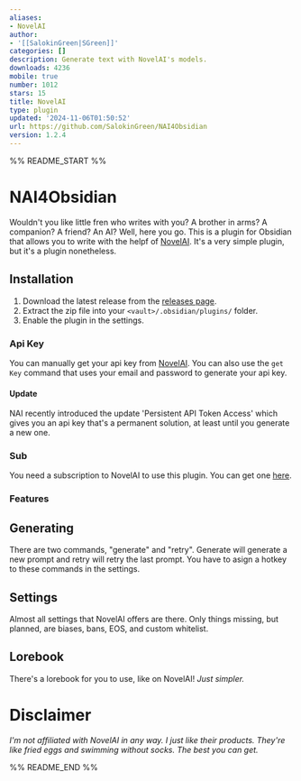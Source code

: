 ```yaml
---
aliases:
- NovelAI
author:
- '[[SalokinGreen|SGreen]]'
categories: []
description: Generate text with NovelAI's models.
downloads: 4236
mobile: true
number: 1012
stars: 15
title: NovelAI
type: plugin
updated: '2024-11-06T01:50:52'
url: https://github.com/SalokinGreen/NAI4Obsidian
version: 1.2.4
---
```


%% README_START %%

# NAI4Obsidian

Wouldn't you like little fren who writes with you? A brother in arms? A companion? A friend? An AI? Well, here you go. This is a plugin for Obsidian that allows you to write with the helpf of [NovelAI](https://novelai.net/). It's a very simple plugin, but it's a plugin nonetheless.

## Installation

1. Download the latest release from the [releases page](https://github.com/SalokinGreen/nai-obsidian-plugin).
2. Extract the zip file into your `<vault>/.obsidian/plugins/` folder.
3. Enable the plugin in the settings.

### Api Key

You can manually get your api key from [NovelAI](https://novelai.net/). You can also use the `get Key` command that uses your email and password to generate your api key.

#### Update

NAI recently introduced the update 'Persistent API Token Access' which gives you an api key that's a permanent solution, at least until you generate a new one.

### Sub

You need a subscription to NovelAI to use this plugin. You can get one [here](https://novelai.net/).

### Features

## Generating

There are two commands, "generate" and "retry". Generate will generate a new prompt and retry will retry the last prompt. You have to asign a hotkey to these commands in the settings.

## Settings

Almost all settings that NovelAI offers are there. Only things missing, but planned, are biases, bans, EOS, and custom whitelist.

## Lorebook

There's a lorebook for you to use, like on NovelAI! _Just simpler._

# Disclaimer

_I'm not affiliated with NovelAI in any way. I just like their products. They're like fried eggs and swimming without socks. The best you can get._


%% README_END %%